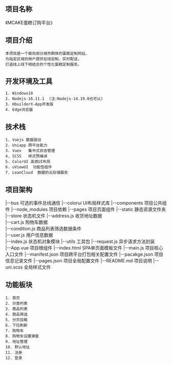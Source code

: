 ## 项目名称
   《MCAKE蛋糕订购平台》

## 项目介绍
	本项目是一个面向部分城市群体的蛋糕定制网站，
	为指定区域的用户提供在线定制、实时配送，
	打造线上线下相结合的个性化蛋糕定制服务。

## 开发环境及工具
	1. Windows10
	2. Nodejs-16.11.1  (注:Nodejs-14.19.0也可以)
	3. HbuilderX-App开发版
	4. Edge浏览器

## 技术栈
	1. Vuejs 数据驱动
	2. Uniapp 跨平台能力
	3. Vuex   集中式状态管理
	4. SCSS   样式预编译
	5. ColorUI 高效UI布局
	6. uViewUI  功能性组件
	7. LeanCloud  数据的云存储服务

## 项目架构
|--bus          可选的事件总线通信
|--colorui      UI布局样式库
|--components   项目公共组件
|--node_modules 项目依赖
|--pages        项目页面组件
|--static       静态资源文件夹
|--store        状态机文件
   |--address.js    收货地址数据	
   |--cart.js       购物车数据	
   |--condition.js  商品列表筛选数据条件	
   |--user.js       用户信息数据	
   |--index.js      状态机对象模块	
|--utils            工具包
   |--request.js    异步请求方法封装	
|--App.vue          项目根组件
|--index.html       SPA单页面模板文件
|--main.js          项目核心入口文件
|--manifest.json    项目跨平台打包相关配置文件
|--pacakge.json     项目信息记录文件
|--pages.json       项目全局配置文件
|--README.md        项目说明
|--uni.scss         全局样式文件

## 功能板块
	1. 首页
	2. 分类列表
	3. 商品列表
	4. 商品筛选
	5. 分页加载
	6. 下拉刷新
	7. 购物车
	8. 购物车设置弹窗
	9. 地址管理
	10. 默认地址
	11. 注册
	12. 登录